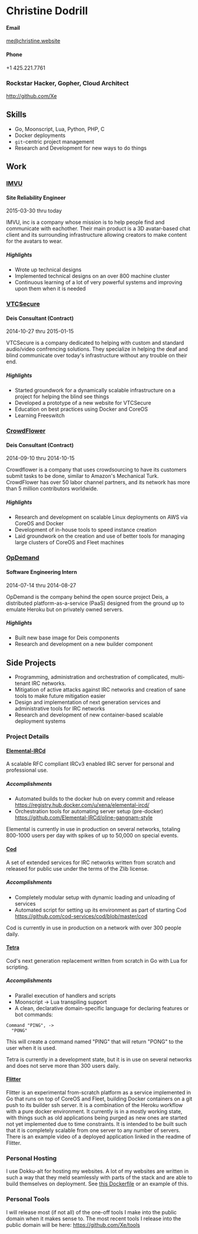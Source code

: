 # Christine Dodrill

#### Email
me@christine.website

#### Phone
+1 425.221.7761

### Rockstar Hacker, Gopher, Cloud Architect

http://github.com/Xe

Skills
------

- Go, Moonscript, Lua, Python, PHP, C
- Docker deployments
- `git`-centric project management
- Research and Development for new ways to do things

Work
----

###  [IMVU](http://imvu.com)
#### Site Reliability Engineer

2015-03-30 thru today

IMVU, inc is a company whose mission is to help people find and communicate
with eachother. Their main product is a 3D avatar-based chat client and its
surrounding infrastructure allowing creators to make content for the avatars
to wear.

##### Highlights

- Wrote up technical designs
- Implemented technical designs on an over 800 machine cluster
- Continuous learning of a lot of very powerful systems and improving upon them
when it is needed

###  [VTCSecure](http://www.vtcsecure.com)
#### Deis Consultant (Contract)

2014-10-27 thru 2015-01-15

VTCSecure is a company dedicated to helping with custom and standard
audio/video confrencing solutions. They specialize in helping the deaf and
blind communicate over today's infrastructure without any trouble on their end.

##### Highlights

- Started groundwork for a dynamically scalable infrastructure on a project for
helping the blind see things
- Developed a prototype of a new website for VTCSecure
- Education on best practices using Docker and CoreOS
- Learning Freeswitch

###  [CrowdFlower](http://crowdflower.com)
#### Deis Consultant (Contract)

2014-09-10 thru 2014-10-15

Crowdflower is a company that uses crowdsourcing to have its customers submit
tasks to be done, similar to Amazon's Mechanical Turk. CrowdFlower has over 50
labor channel partners, and its network has more than 5 million contributors
worldwide.

##### Highlights

- Research and development on scalable Linux deployments on AWS via CoreOS and
Docker
- Development of in-house tools to speed instance creation
- Laid groundwork on the creation and use of better tools for managing large
clusters of CoreOS and Fleet machines

###  [OpDemand](http://opdemand.com)
#### Software Engineering Intern

2014-07-14 thru 2014-08-27

OpDemand is the company behind the open source project Deis, a distributed
platform-as-a-service (PaaS) designed from the ground up to emulate Heroku but
on privately owned servers.

##### Highlights

- Built new base image for Deis components
- Research and development on a new builder component

Side Projects
-------------

- Programming, administration and orchestration of complicated, multi-tenant
IRC networks.
- Mitigation of active attacks against IRC networks and creation of sane tools
to make future mitigation easier
- Design and implementation of next generation services and administrative
tools for IRC networks
- Research and development of new container-based scalable deployment systems

### Project Details

#### [Elemental-IRCd](https://github.com/Elemental-IRCd/elemental-ircd)

A scalable RFC compliant IRCv3 enabled IRC server for personal and professional
use.

##### Accomplishments

- Automated builds to the docker hub on every commit and release
  https://registry.hub.docker.com/u/xena/elemental-ircd/
- Orchestration tools for automating server setup (pre-docker)
  https://github.com/Elemental-IRCd/oline-gangnam-style

Elemental is currently in use in production on several networks, totaling
800-1000 users per day with spikes of up to 50,000 on special events.

#### [Cod](https://github.com/cod-services/cod)

A set of extended services for IRC networks written from scratch and released
for public use under the terms of the Zlib license.

##### Accomplishments

- Completely modular setup with dynamic loading and unloading of services
- Automated script for setting up its environment as part of starting Cod
  https://github.com/cod-services/cod/blob/master/cod

Cod is currently in use in production on a network with over 300 people daily.

#### [Tetra](https://github.com/Xe/Tetra)

Cod's next generation replacement written from scratch in Go with Lua for
scripting.

##### Accomplishments

- Parallel execution of handlers and scripts
- Moonscript -> Lua transpiling support
- A clean, declarative domain-specific language for declaring features or bot
commands:

```
Command "PING", ->
  "PONG"
```

This will create a command named "PING" that will return "PONG" to the user
when it is used.

Tetra is currently in a development state, but it is in use on several networks
and does not serve more than 300 users daily.

#### [Flitter](https://github.com/Xe/flitter)

Flitter is an experimental from-scratch platform as a service implemented in Go
that runs on top of CoreOS and Fleet, building Docker containers on a git push
to its builder ssh server. It is a combination of the Heroku workflow with
a pure docker environment. It currently is in a mostly working state, with
things such as old applications being purged as new ones are started not yet
implemented due to time constraints. It is intended to be built such that it is
completely scalable from one server to any number of servers. There is an
example video of a deployed application linked in the readme of Flitter.

### Personal Hosting

I use Dokku-alt for hosting my websites. A lot of my websites are written in
such a way that they meld seamlessly with parts of the stack and are able to
build themselves on deployment. See [this 
Dockerfile](https://github.com/Xe/dockerfiles/blob/108bf84d96b5b34db4f19e928d89354f66abc398/dev/lapis-ultimate/Dockerfile)
 or an
example of this.

### Personal Tools

I will release most (if not all) of the one-off tools I make into the public
domain when it makes sense to. The most recent tools I release into the public
domain will be here: https://github.com/Xe/tools


